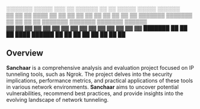 ░░░░░░░  ░░░░░  ░░░    ░░  ░░░░░░ ░░   ░░  ░░░░░   ░░░░░  ░░░░░░  
▒▒      ▒▒   ▒▒ ▒▒▒▒   ▒▒ ▒▒      ▒▒   ▒▒ ▒▒   ▒▒ ▒▒   ▒▒ ▒▒   ▒▒ 
▒▒▒▒▒▒▒ ▒▒▒▒▒▒▒ ▒▒ ▒▒  ▒▒ ▒▒      ▒▒▒▒▒▒▒ ▒▒▒▒▒▒▒ ▒▒▒▒▒▒▒ ▒▒▒▒▒▒  
     ▓▓ ▓▓   ▓▓ ▓▓  ▓▓ ▓▓ ▓▓      ▓▓   ▓▓ ▓▓   ▓▓ ▓▓   ▓▓ ▓▓   ▓▓ 
███████ ██   ██ ██   ████  ██████ ██   ██ ██   ██ ██   ██ ██   ██ 

## Overview

**Sanchaar** is a comprehensive analysis and evaluation project focused on IP tunneling tools, such as Ngrok. The project delves into the security implications, performance metrics, and practical applications of these tools in various network environments. **Sanchaar** aims to uncover potential vulnerabilities, recommend best practices, and provide insights into the evolving landscape of network tunneling.
